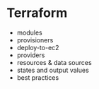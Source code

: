 # Terraform

- modules
- provisioners
- deploy-to-ec2
- providers
- resources & data sources
- states and output values
- best practices